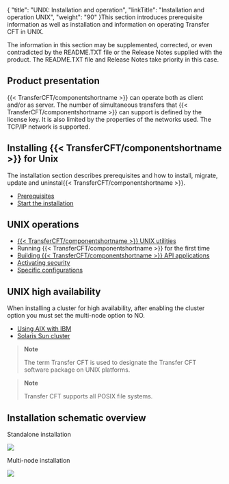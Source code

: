 {
    "title": "UNIX: Installation and operation",
    "linkTitle": "Installation and operation UNIX",
    "weight": "90"
}This section introduces prerequisite information as well as installation and information on operating Transfer CFT in UNIX.

The information in this section
may be  supplemented, corrected, or even contradicted by the
README.TXT file or the Release Notes supplied with the product. The README.TXT file and Release Notes take priority in this case.

<span id="Product_presentation"></span>

## Product presentation

{{< TransferCFT/componentshortname  >}} can operate both as client and/or as server. The
number of simultaneous transfers that  {{< TransferCFT/componentshortname  >}} can support
is defined by the license key. It is also limited by the properties of
the networks used. The TCP/IP  network is supported.

## Installing {{< TransferCFT/componentshortname  >}} for Unix

The installation section describes prerequisites and how to install, migrate, update and uninstal{{< TransferCFT/componentshortname  >}}.

-   [Prerequisites](before_you_start_unix/prereqs_overview)
-   [Start the installation](../windows_install_start_here/before_you_start_win/install_transfer_cft_1)

## UNIX operations

-   [{{< TransferCFT/componentshortname >}}
    UNIX utilities](run_first_time_ux/use_cft_utilities)
-   Running
      {{< TransferCFT/componentshortname >}} for the first time
-   [Building
      {{< TransferCFT/componentshortname >}} API applications](run_first_time_ux/api_applications_start_here)
-   [Activating
    security]()
-   [Specific
    configurations](run_first_time_ux/aix_with_ibm_hacmp_intro/specific_configurations_intro)

## UNIX high availability

When installing a cluster for high availability, after enabling the cluster option you must set the multi-node option to NO.

-   [Using
    AIX with IBM](run_first_time_ux/aix_with_ibm_hacmp_intro)
-   [Solaris
    Sun cluster](run_first_time_ux/aix_with_ibm_hacmp_intro/solaris_sun_cluster_start_here)

> **Note**
>
> The term
>   Transfer CFT is used to designate the Transfer
> CFT software package on UNIX platforms.

> **Note**
>
> Transfer CFT supports all POSIX file systems.

## Installation schematic overview

Standalone installation

![](/Images/TransferCFT/install01_(2).png)

Multi-node installation

![](/Images/TransferCFT/install_multi.png)
